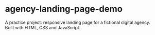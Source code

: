 # agency-landing-page-demo
A practice project: responsive landing page for a fictional digital agency. Built with HTML, CSS and JavaScript.
